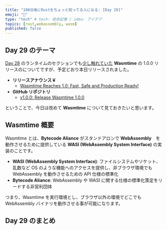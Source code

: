 ```yaml
---
title: "100日後にRustをちょっと知ってる人になる: [Day 29]"
emoji: "🦀"
type: "tech" # tech: 技術記事 / idea: アイデア
topics: [rust,webassembly, wasm]
published: false
---
```

## Day 29 のテーマ

[Day 28](https://zenn.dev/shinyay/articles/hello-rust-day028) のランタイムのセクションでも[少し触れていた](https://zenn.dev/shinyay/articles/hello-rust-day028#%E3%83%A9%E3%83%B3%E3%82%BF%E3%82%A4%E3%83%A0) **Wasmtime** の 1.0.0 リリースのについてですが、予定どおり本日リリースされました。

- **リリースアナウンス￥**
  - [Wasmtime Reaches 1.0: Fast, Safe and Production Ready!](https://bytecodealliance.org/articles/wasmtime-1-0-fast-safe-and-production-ready)
- **GitHub リポジトリ**
  - [v1.0.0: Release Wasmtime 1.0.0](https://github.com/bytecodealliance/wasmtime/releases/tag/v1.0.0)

ということで、今日は改めて **Wasmtime** について見ておきたいと思います。

## Wasmtime 概要

Wasmtime とは、**Bytecode Aliance** がスタンドアロンで **WebAssembly**　を動作させるために提供している **WASI (WebAssembly System Interface)** の実装のことです。

- **WASI (WebAssembly System Interface)**: ファイルシステムやソケット、乱数など OS のような機能へのアクセスを提供し、非ブラウザ環境でも WebAssembly を動作させるための API 仕様の標準化
- **Bytecode Aliance**: WebAssembly や WASI に関する仕様の標準化策定をリードする非営利団体

つまり、Wasmtime を実行環境とし、ブラウザ以外の環境でどこでも WebAssembly バイナリを動作させる事が可能になります。

## Day 29 のまとめ
